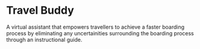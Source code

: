 # Travel Buddy

A virtual assistant that empowers travellers to achieve a faster boarding process by eliminating any uncertainities surrounding the boarding process through an instructional guide.
